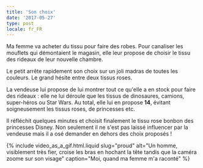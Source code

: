 ```yaml
---
title: 'Son choix'
date: '2017-05-27'
type: post
locale: fr_FR
---
```


Ma femme va acheter du tissu pour faire des robes. Pour canaliser les mouflets qui démontaient le magasin, elle leur propose de choisir le tissu des rideaux de leur nouvelle chambre.

<!-- more -->

Le petit arrête rapidement son choix sur un joli madras de toutes les couleurs. Le grand hésite entre deux tissus roses.

La vendeuse lui propose de lui montrer tout ce qu'elle a en stock pour faire des rideaux : elle ne lui déroule que les tissus de dinosaures, camions, super-héros ou Star Wars. Au total, elle lui en propose **14**, évitant soigneusement les tissus roses, de princesses etc.

Il réfléchit quelques minutes et choisit finalement le tissu rose bonbon des princesses Disney. Non seulement il ne s'est pas laissé influencer par la vendeuse mais il a osé demander en dehors des choix proposés !

{% include video_as_a_gif.html.liquid
slug="proud"
alt="Un homme, visiblement très fier, croise les bras en hochant la tête tandis que la caméra zoome sur son visage"
caption="Moi, quand ma femme m'a raconté"
%}
